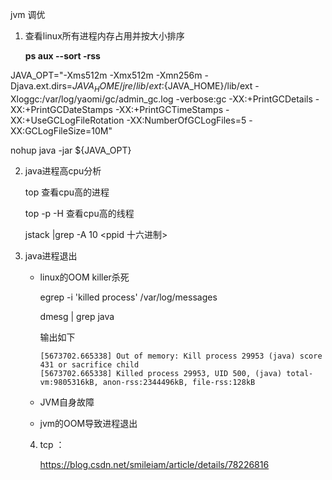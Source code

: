 jvm 调优



1. 查看linux所有进程内存占用并按大小排序

   **ps aux  --sort  -rss**

JAVA_OPT="-Xms512m -Xmx512m -Xmn256m -Djava.ext.dirs=${JAVA_HOME}/jre/lib/ext:${JAVA_HOME}/lib/ext -Xloggc:/var/log/yaomi/gc/admin_gc.log -verbose:gc -XX:+PrintGCDetails -XX:+PrintGCDateStamps -XX:+PrintGCTimeStamps -XX:+UseGCLogFileRotation -XX:NumberOfGCLogFiles=5 -XX:GCLogFileSize=10M"

nohup java -jar ${JAVA_OPT} 



2. java进程高cpu分析

   top  查看cpu高的进程

   top -p <pid>  -H 查看cpu高的线程

   jstack <pid>|grep -A 10 <ppid 十六进制>
   
   

3. java进程退出

   - linux的OOM killer杀死

     egrep -i 'killed process' /var/log/messages

     dmesg | grep java

     输出如下

     ```
     [5673702.665338] Out of memory: Kill process 29953 (java) score 431 or sacrifice child
     [5673702.665338] Killed process 29953, UID 500, (java) total-vm:9805316kB, anon-rss:2344496kB, file-rss:128kB
     ```

   - JVM自身故障

   - jvm的OOM导致进程退出

   4. tcp ：
   
      <https://blog.csdn.net/smileiam/article/details/78226816>